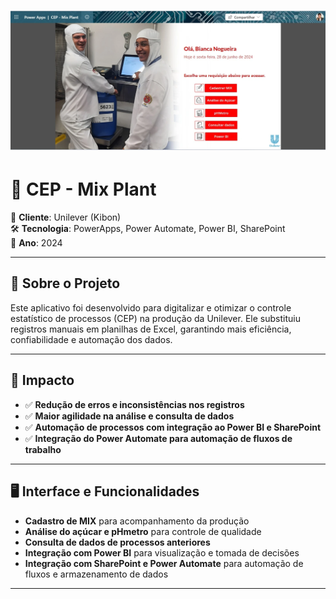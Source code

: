 # ![Capa do Projeto](./.gitassets/appcep.webp)

# 📌 CEP - Mix Plant

💼 **Cliente**: Unilever (Kibon)  
🛠 **Tecnologia**: PowerApps, Power Automate, Power BI, SharePoint  
📅 **Ano**: 2024

---

## 🧐 Sobre o Projeto
Este aplicativo foi desenvolvido para digitalizar e otimizar o controle estatístico de processos (CEP) na produção da Unilever. Ele substituiu registros manuais em planilhas de Excel, garantindo mais eficiência, confiabilidade e automação dos dados.

---

## 🚀 Impacto
- ✅ **Redução de erros e inconsistências nos registros**
- ✅ **Maior agilidade na análise e consulta de dados**
- ✅ **Automação de processos com integração ao Power BI e SharePoint**
- ✅ **Integração do Power Automate para automação de fluxos de trabalho**

---

## 🖥 Interface e Funcionalidades
- **Cadastro de MIX** para acompanhamento da produção
- **Análise do açúcar e pHmetro** para controle de qualidade
- **Consulta de dados de processos anteriores**
- **Integração com Power BI** para visualização e tomada de decisões
- **Integração com SharePoint e Power Automate** para automação de fluxos e armazenamento de dados

---
